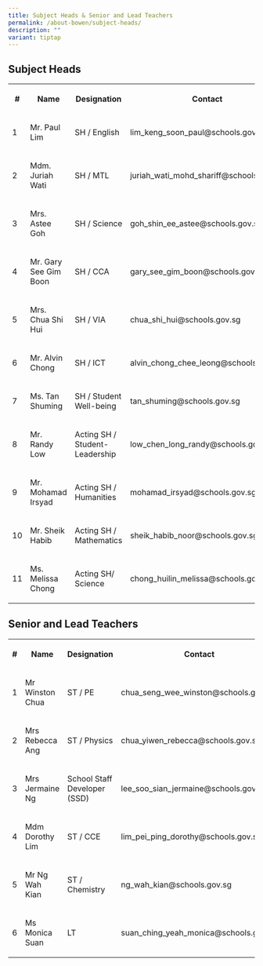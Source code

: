 ```yaml
---
title: Subject Heads & Senior and Lead Teachers
permalink: /about-bowen/subject-heads/
description: ""
variant: tiptap
---
```

<h2>Subject Heads</h2>
<table style="minWidth: 100px">
<colgroup>
<col>
<col>
<col>
<col>
</colgroup>
<tbody>
<tr>
<th rowspan="1" colspan="1">
<p>#</p>
</th>
<th rowspan="1" colspan="1">
<p>Name</p>
</th>
<th rowspan="1" colspan="1">
<p>Designation</p>
</th>
<th rowspan="1" colspan="1">
<p>Contact</p>
</th>
</tr>
<tr>
<td rowspan="1" colspan="1">
<p>1</p>
</td>
<td rowspan="1" colspan="1">
<p>Mr. Paul Lim</p>
</td>
<td rowspan="1" colspan="1">
<p>SH / English</p>
</td>
<td rowspan="1" colspan="1">
<p>lim_keng_soon_paul@schools.gov.sg</p>
</td>
</tr>
<tr>
<td rowspan="1" colspan="1">
<p>2</p>
</td>
<td rowspan="1" colspan="1">
<p>Mdm. Juriah Wati</p>
</td>
<td rowspan="1" colspan="1">
<p>SH / MTL</p>
</td>
<td rowspan="1" colspan="1">
<p>juriah_wati_mohd_shariff@schools.gov.sg</p>
</td>
</tr>
<tr>
<td rowspan="1" colspan="1">
<p>3</p>
</td>
<td rowspan="1" colspan="1">
<p>Mrs. Astee Goh
<br>
</p>
</td>
<td rowspan="1" colspan="1">
<p>SH / Science</p>
</td>
<td rowspan="1" colspan="1">
<p>goh_shin_ee_astee@schools.gov.sg</p>
</td>
</tr>
<tr>
<td rowspan="1" colspan="1">
<p>4</p>
</td>
<td rowspan="1" colspan="1">
<p>Mr. Gary See Gim Boon</p>
</td>
<td rowspan="1" colspan="1">
<p>SH / CCA</p>
</td>
<td rowspan="1" colspan="1">
<p>gary_see_gim_boon@schools.gov.sg</p>
</td>
</tr>
<tr>
<td rowspan="1" colspan="1">
<p>5</p>
</td>
<td rowspan="1" colspan="1">
<p>Mrs. Chua Shi Hui</p>
</td>
<td rowspan="1" colspan="1">
<p>SH / VIA</p>
</td>
<td rowspan="1" colspan="1">
<p>chua_shi_hui@schools.gov.sg</p>
</td>
</tr>
<tr>
<td rowspan="1" colspan="1">
<p>6</p>
</td>
<td rowspan="1" colspan="1">
<p>Mr. Alvin Chong</p>
</td>
<td rowspan="1" colspan="1">
<p>SH / ICT</p>
</td>
<td rowspan="1" colspan="1">
<p>alvin_chong_chee_leong@schools.gov.sg</p>
</td>
</tr>
<tr>
<td rowspan="1" colspan="1">
<p>7</p>
</td>
<td rowspan="1" colspan="1">
<p>Ms. Tan Shuming</p>
</td>
<td rowspan="1" colspan="1">
<p>SH / Student Well-being</p>
</td>
<td rowspan="1" colspan="1">
<p>tan_shuming@schools.gov.sg</p>
</td>
</tr>
<tr>
<td rowspan="1" colspan="1">
<p>8</p>
</td>
<td rowspan="1" colspan="1">
<p>Mr. Randy Low</p>
</td>
<td rowspan="1" colspan="1">
<p>Acting SH / Student-Leadership</p>
</td>
<td rowspan="1" colspan="1">
<p>low_chen_long_randy@schools.gov.sg</p>
</td>
</tr>
<tr>
<td rowspan="1" colspan="1">
<p>9</p>
</td>
<td rowspan="1" colspan="1">
<p>Mr. Mohamad Irsyad</p>
</td>
<td rowspan="1" colspan="1">
<p>Acting SH / Humanities</p>
</td>
<td rowspan="1" colspan="1">
<p>mohamad_irsyad@schools.gov.sg</p>
</td>
</tr>
<tr>
<td rowspan="1" colspan="1">
<p>10</p>
</td>
<td rowspan="1" colspan="1">
<p>Mr. Sheik Habib</p>
</td>
<td rowspan="1" colspan="1">
<p>Acting SH / Mathematics</p>
</td>
<td rowspan="1" colspan="1">
<p>sheik_habib_noor@schools.gov.sg</p>
</td>
</tr>
<tr>
<td rowspan="1" colspan="1">
<p>11</p>
</td>
<td rowspan="1" colspan="1">
<p>Ms. Melissa Chong</p>
</td>
<td rowspan="1" colspan="1">
<p>Acting SH/ Science</p>
</td>
<td rowspan="1" colspan="1">
<p>chong_huilin_melissa@schools.gov.sg</p>
</td>
</tr>
</tbody>
</table>
<h2>Senior and Lead Teachers</h2>
<table style="minWidth: 100px">
<colgroup>
<col>
<col>
<col>
<col>
</colgroup>
<tbody>
<tr>
<th rowspan="1" colspan="1">
<p>#</p>
</th>
<th rowspan="1" colspan="1">
<p>Name</p>
</th>
<th rowspan="1" colspan="1">
<p>Designation</p>
</th>
<th rowspan="1" colspan="1">
<p>Contact</p>
</th>
</tr>
<tr>
<td rowspan="1" colspan="1">
<p>1</p>
</td>
<td rowspan="1" colspan="1">
<p>Mr Winston Chua</p>
</td>
<td rowspan="1" colspan="1">
<p>ST / PE</p>
</td>
<td rowspan="1" colspan="1">
<p>chua_seng_wee_winston@schools.gov.sg</p>
</td>
</tr>
<tr>
<td rowspan="1" colspan="1">
<p>2</p>
</td>
<td rowspan="1" colspan="1">
<p>Mrs Rebecca Ang</p>
</td>
<td rowspan="1" colspan="1">
<p>ST / Physics</p>
</td>
<td rowspan="1" colspan="1">
<p>chua_yiwen_rebecca@schools.gov.sg</p>
</td>
</tr>
<tr>
<td rowspan="1" colspan="1">
<p>3</p>
</td>
<td rowspan="1" colspan="1">
<p>Mrs Jermaine Ng</p>
</td>
<td rowspan="1" colspan="1">
<p>School Staff Developer (SSD)</p>
</td>
<td rowspan="1" colspan="1">
<p>lee_soo_sian_jermaine@schools.gov.sg</p>
</td>
</tr>
<tr>
<td rowspan="1" colspan="1">
<p>4</p>
</td>
<td rowspan="1" colspan="1">
<p>Mdm Dorothy Lim</p>
</td>
<td rowspan="1" colspan="1">
<p>ST / CCE</p>
</td>
<td rowspan="1" colspan="1">
<p>lim_pei_ping_dorothy@schools.gov.sg</p>
</td>
</tr>
<tr>
<td rowspan="1" colspan="1">
<p>5</p>
</td>
<td rowspan="1" colspan="1">
<p>Mr Ng Wah Kian</p>
</td>
<td rowspan="1" colspan="1">
<p>ST / Chemistry</p>
</td>
<td rowspan="1" colspan="1">
<p>ng_wah_kian@schools.gov.sg</p>
</td>
</tr>
<tr>
<td rowspan="1" colspan="1">
<p>6</p>
</td>
<td rowspan="1" colspan="1">
<p>Ms Monica Suan</p>
</td>
<td rowspan="1" colspan="1">
<p>LT</p>
</td>
<td rowspan="1" colspan="1">
<p>suan_ching_yeah_monica@schools.gov.sg</p>
</td>
</tr>
</tbody>
</table>
<p></p>
